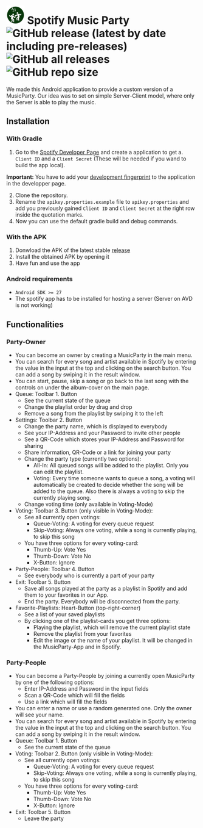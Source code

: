 
# _![app_icon](app/src/main/res/mipmap-mdpi/ic_music_party_greenbg_round.png)_ Spotify Music Party ![GitHub release (latest by date including pre-releases)](https://img.shields.io/github/v/release/JanielGamer/SpotifyMusicParty?include_prereleases&color=457855) ![GitHub all releases](https://img.shields.io/github/downloads/JanielGamer/SpotifyMusicParty/total) ![GitHub repo size](https://img.shields.io/github/repo-size/JanielGamer/SpotifyMusicParty)

We made this Android application to provide a custom version of a MusicParty. Our idea was to set on simple Server-Client model, where only the Server is able to play the music.

## Installation

### With Gradle

1. Go to the [Spotify Developer Page](https://developer.spotify.com/dashboard/)  and create a application to get a. `Client ID` and a `Client Secret` (These will be needed if you wand to build the app local).

**Important:** You have to add your [development fingerprint](https://developers.google.com/android/guides/client-auth) to the application in the developper page.

2. Clone the repository.
3. Rename the `apikey.properties.example` file to `apikey.properties` and add you previously gained `Client ID` and `Client Secret` at the right row inside the quotation marks.
4. Now you can use the default gradle build and debug commands.

### With the APK
1. Donwload the APK of the latest stable [release](https://github.com/JanielGamer/SpotifyMusicParty/releases/latest)
2. Install the obtained APK by opening it
4. Have fun and use the app

### Android requirements
- `Android SDK >= 27`
- The spotify app has to be installed for hosting a server (Server on AVD is not working)

## Functionalities

### Party-Owner
- You can become an owner by creating a MusicParty in the main menu.
- You can search for every song and artist available in Spotify by entering the value in the input at the top and clicking on the search button. You can add a song by swiping it in the result window.
- You can start, pause, skip a song or go back to the last song with the controls on under the album-cover on the main page.
- Queue: Toolbar 1. Button
    - See the current state of the queue
    - Change the playlist order by drag and drop
    - Remove a song from the playlist by swiping it to the left
- Settings: Toolbar 2. Button
    - Change the party name, which is displayed to everybody
    - See your IP-Address and your Password to invite other people
    - See a QR-Code which stores your IP-Address and Password for sharing
    - Share information, QR-Code or a link for joining your party
    - Change the party type (currently two options):
        - All-In: All queued songs will be added to the playlist. Only you can edit the playlist.
        - Voting: Every time someone wants to queue a song, a voting will automatically  be created to decide whether the song will be added to the queue. Also there is always a voting to skip the currently playing song.
    - Change voting time (only available in Voting-Mode)
- Voting: Toolbar 3. Button (only visible in Voting-Mode):
    - See all currently open votings:
        - Queue-Voting: A voting for every queue request
        - Skip-Voting: Always one voting, while a song is currently playing, to skip this song
    - You have three options for every voting-card:
        - Thumb-Up: Vote Yes
        - Thumb-Down: Vote No
        - X-Button: Ignore
- Party-People: Toolbar 4. Button
    - See everybody who is currently a part of your party
- Exit: Toolbar 5. Button
    - Save all songs played at the party as a playlist in Spotify and add them to your favorites in our App.
    - End the party. Everybody will be disconnected from the party.
- Favorite-Playlists: Heart-Button (top-right-corner)
    - See a list of your saved playlists
    - By clicking one of the playlist-cards you get three options:
        - Playing the playlist, which will remove the current playlist state
        - Remove the playlist from your favorites
        - Edit the image or the name of your playlist. It will be changed in the MusicParty-App and in Spotify.


### Party-People
- You can become a Party-People by joining a currently open MusicParty by one of the following options:
    - Enter IP-Address and Password in the input fields
    - Scan a QR-Code which will fill the fields
    - Use a link which will fill the fields
- You can enter a name or use a random generated one. Only the owner will see your name.
- You can search for every song and artist available in Spotify by entering the value in the input at the top and clicking on the search button. You can add a song by swiping it in the result window.
- Queue: Toolbar 1. Button
    - See the current state of the queue
- Voting: Toolbar 2. Button (only visible in Voting-Mode):
    - See all currently open votings:
        - Queue-Voting: A voting for every queue request
        - Skip-Voting: Always one voting, while a song is currently playing, to skip this song
    - You have three options for every voting-card:
        - Thumb-Up: Vote Yes
        - Thumb-Down: Vote No
        - X-Button: Ignore
- Exit: Toolbar 5. Button
    - Leave the party